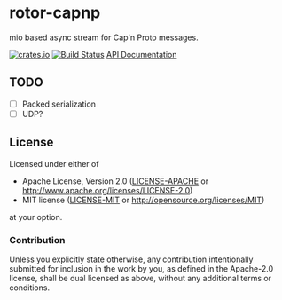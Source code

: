 # rotor-capnp

mio based async stream for Cap'n Proto messages.

[![crates.io](http://meritbadge.herokuapp.com/rotor-capnp)](https://crates.io/crates/rotor-capnp)
[![Build Status](https://travis-ci.org/0x1997/rotor-capnp.svg?branch=master)](https://travis-ci.org/0x1997/rotor-capnp)
[API Documentation](http://0x1997.github.io/rotor-capnp)

## TODO

- [ ] Packed serialization
- [ ] UDP?

## License

Licensed under either of

 * Apache License, Version 2.0 ([LICENSE-APACHE](LICENSE-APACHE) or http://www.apache.org/licenses/LICENSE-2.0)
 * MIT license ([LICENSE-MIT](LICENSE-MIT) or http://opensource.org/licenses/MIT)

at your option.

### Contribution

Unless you explicitly state otherwise, any contribution intentionally submitted
for inclusion in the work by you, as defined in the Apache-2.0 license, shall be dual licensed as above, without any
additional terms or conditions.